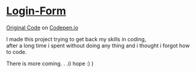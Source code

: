 # [Login-Form](https://fettahaud.github.io/Login-Form/)
[Original Code](https://codepen.io/soufiane-khalfaoui-hassani/pen/LYpPWda?editors=0100) on [Codepen.io](https://codepen.io/trending)

I made this project trying to get back my skills in coding,  
after a long time i spent without doing any thing and i thought i forgot how to code.

There is more coming. . .(i hope :) )
